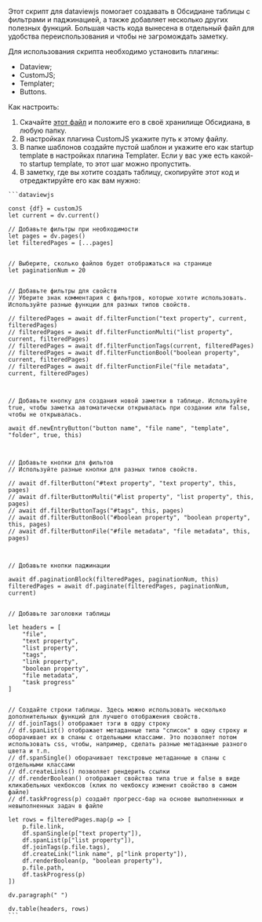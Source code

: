 Этот скрипт для dataviewjs помогает создавать в Обсидиане таблицы с фильтрами и паджинацией, а также добавляет несколько других полезных функций. Большая часть кода вынесена в отдельный файл для удобства переиспользования и чтобы не загромождать заметку.

Для использования скрипта необходимо установить плагины:

- Dataview;
- CustomJS;
- Templater;
- Buttons.

Как настроить:

1. Скачайте [этот файл](https://github.com/anareaty/obsidian-snippets-templates-and-scripts/blob/main/jvjs-table/dvFunctions.js) и положите его в своё хранилище Обсидиана, в любую папку.
2. В настройках плагина CustomJS укажите путь к этому файлу.
3. В папке шаблонов создайте пустой шаблон и укажите его как startup template в настройках плагина Templater. Если у вас уже есть какой-то startup template, то этот шаг можно пропустить.
4. В заметку, где вы хотите создать таблицу, скопируйте этот код и отредактируйте его как вам нужно:

````
```dataviewjs

const {df} = customJS
let current = dv.current()

// Добавьте фильтры при необходимости
let pages = dv.pages()
let filteredPages = [...pages]


// Выберите, сколько файлов будет отображаться на странице
let paginationNum = 20


// Добавьте фильтры для свойств
// Уберите знак комментария с фильтров, которые хотите использовать. Используйте разные функции для разных типов свойств.

// filteredPages = await df.filterFunction("text property", current, filteredPages)
// filteredPages = await df.filterFunctionMulti("list property", current, filteredPages)
// filteredPages = await df.filterFunctionTags(current, filteredPages)
// filteredPages = await df.filterFunctionBool("boolean property", current, filteredPages)
// filteredPages = await df.filterFunctionFile("file metadata", current, filteredPages)



// Добавьте кнопку для создания новой заметки в таблице. Используйте true, чтобы заметка автоматически открывалась при создании или false, чтобы не открывалась.

await df.newEntryButton("button name", "file name", "template", "folder", true, this)



// Добавьте кнопки для фильтов
// Используйте разные кнопки для разных типов свойств.

// await df.filterButton("#text property", "text property", this, pages)
// await df.filterButtonMulti("#list property", "list property", this, pages)
// await df.filterButtonTags("#tags", this, pages)
// await df.filterButtonBool("#boolean property", "boolean property", this, pages)
// await df.filterButtonFile("#file metadata", "file metadata", this, pages)



// Добавьте кнопки паджинации

await df.paginationBlock(filteredPages, paginationNum, this)
filteredPages = await df.paginate(filteredPages, paginationNum, current)


// Добавьте заголовки таблицы

let headers = [ 
    "file",
    "text property",
    "list property",
    "tags",
    "link property",
    "boolean property",
    "file metadata",
    "task progress"
]


// Создайте строки таблицы. Здесь можно использовать несколько дополнительных функций для лучшего отображения свойств. 
// df.joinTags() отображает тэги в одру строку
// df.spanList() отображает метаданные типа "список" в одну строку и оборачивает их в спаны с отдельными классами. Это позволяет потом использовать css, чтобы, например, сделать разные метаданные разного цвета и т.п.
// df.spanSingle() оборачивает текстровые метаданные в спаны с отдельными классами
// df.createLinks() позволяет рендерить ссылки
// df.renderBoolean() отображает свойства типа true и false в виде кликабельных чекбоксов (клик по чекбоксу изменит свойство в самом файле) 
// df.taskProgress(p) создаёт прогресс-бар на основе выполненнных и невыполненных задач в файле

let rows = filteredPages.map(p => [
	p.file.link, 
	df.spanSingle(p["text property"]),
	df.spanList(p["list property"]),
	df.joinTags(p.file.tags),
	df.createLink("link name", p["link property"]),
	df.renderBoolean(p, "boolean property"),
	p.file.path,
	df.taskProgress(p)
])

dv.paragraph(" ")

dv.table(headers, rows)
```
````